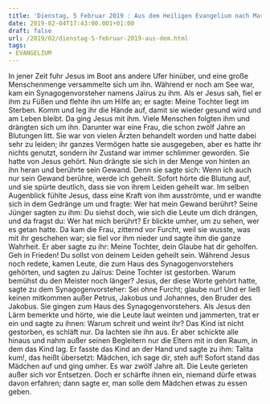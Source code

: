 ```yaml
---
title: 'Dienstag, 5 Februar 2019 : Aus dem Heiligen Evangelium nach Markus - Mk 5,21-43.'
date: 2019-02-04T17:43:00.001+01:00
draft: false
url: /2019/02/dienstag-5-februar-2019-aus-dem.html
tags: 
- EVANGELIUM
---
```


In jener Zeit fuhr Jesus im Boot ans andere Ufer hinüber, und eine große Menschenmenge versammelte sich um ihn. Während er noch am See war, kam ein Synagogenvorsteher namens Jaïrus zu ihm. Als er Jesus sah, fiel er ihm zu Füßen und flehte ihn um Hilfe an; er sagte: Meine Tochter liegt im Sterben. Komm und leg ihr die Hände auf, damit sie wieder gesund wird und am Leben bleibt. Da ging Jesus mit ihm. Viele Menschen folgten ihm und drängten sich um ihn. Darunter war eine Frau, die schon zwölf Jahre an Blutungen litt. Sie war von vielen Ärzten behandelt worden und hatte dabei sehr zu leiden; ihr ganzes Vermögen hatte sie ausgegeben, aber es hatte ihr nichts genutzt, sondern ihr Zustand war immer schlimmer geworden. Sie hatte von Jesus gehört. Nun drängte sie sich in der Menge von hinten an ihn heran und berührte sein Gewand. Denn sie sagte sich: Wenn ich auch nur sein Gewand berühre, werde ich geheilt. Sofort hörte die Blutung auf, und sie spürte deutlich, dass sie von ihrem Leiden geheilt war. Im selben Augenblick fühlte Jesus, dass eine Kraft von ihm ausströmte, und er wandte sich in dem Gedränge um und fragte: Wer hat mein Gewand berührt? Seine Jünger sagten zu ihm: Du siehst doch, wie sich die Leute um dich drängen, und da fragst du: Wer hat mich berührt? Er blickte umher, um zu sehen, wer es getan hatte. Da kam die Frau, zitternd vor Furcht, weil sie wusste, was mit ihr geschehen war; sie fiel vor ihm nieder und sagte ihm die ganze Wahrheit. Er aber sagte zu ihr: Meine Tochter, dein Glaube hat dir geholfen. Geh in Frieden! Du sollst von deinem Leiden geheilt sein. Während Jesus noch redete, kamen Leute, die zum Haus des Synagogenvorstehers gehörten, und sagten zu Jaïrus: Deine Tochter ist gestorben. Warum bemühst du den Meister noch länger? Jesus, der diese Worte gehört hatte, sagte zu dem Synagogenvorsteher: Sei ohne Furcht; glaube nur! Und er ließ keinen mitkommen außer Petrus, Jakobus und Johannes, den Bruder des Jakobus. Sie gingen zum Haus des Synagogenvorstehers. Als Jesus den Lärm bemerkte und hörte, wie die Leute laut weinten und jammerten, trat er ein und sagte zu ihnen: Warum schreit und weint ihr? Das Kind ist nicht gestorben, es schläft nur. Da lachten sie ihn aus. Er aber schickte alle hinaus und nahm außer seinen Begleitern nur die Eltern mit in den Raum, in dem das Kind lag. Er fasste das Kind an der Hand und sagte zu ihm: Talita kum!, das heißt übersetzt: Mädchen, ich sage dir, steh auf! Sofort stand das Mädchen auf und ging umher. Es war zwölf Jahre alt. Die Leute gerieten außer sich vor Entsetzen. Doch er schärfte ihnen ein, niemand dürfe etwas davon erfahren; dann sagte er, man solle dem Mädchen etwas zu essen geben.